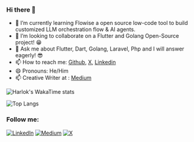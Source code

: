 ### Hi there 👋

- 🌱 I’m currently learning Flowise a open source low-code tool to build customized LLM orchestration flow & AI agents.
- 👯 I’m looking to collaborate on a Flutter and Golang Open-Source project! 😁
- 💬 Ask me about Flutter, Dart, Golang, Laravel, Php and I will answer eagerly! 😎
- 📫 How to reach me: [Github](https://github.com/JonathanMonga), [X](https://x.com/jonathan_monga), [Linkedin](https://www.linkedin.com/in/jonathan-monga-7268507b)
- 😄 Pronouns: He/Him
- 📫 Creative Writer at : [Medium](https://medium.com/@jonathanmonga)


![Harlok's WakaTime stats](https://github-readme-stats.vercel.app/api/wakatime?username=JonathanMonga&layout=compact&theme=github_dark_dimmed)


![Top Langs](https://github-readme-stats.vercel.app/api/top-langs/?username=JonathanMonga&layout=compact&theme=github_dark_dimmed)

### Follow me:

<a href="https://www.linkedin.com/in/jonathan-monga-7268507b)/" target="_blank"><img src="https://img.shields.io/badge/LinkedIn-%230077B5.svg?&style=flat-square&logo=linkedin&logoColor=white" alt="LinkedIn"></a>
<a href="https://medium.com/@jonathanmonga" target="_blank"><img src="https://img.shields.io/badge/Medium-%23000000.svg?&style=flat-square&logo=medium&logoColor=white" alt="Medium"></a>
<a href="https://www.x.com/jonathan_monga" target="_blank"><img src="https://img.shields.io/badge/X-%231877F2.svg?&style=flat-square&logo=x&logoColor=white" alt="X"></a>

